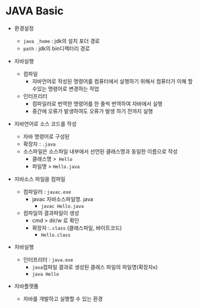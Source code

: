# JAVA Basic

- 환경설정
  - `java _home` : jdk의 설치 포더 경로
  - `path` : jdk의 bin디렉터리 경로
- 자바실행
  - 컴파일
    - 자바언어로 작성된 명령어를 컴퓨터에서 실행하기 위해서 컴퓨터가 이해 할수있는 명령어로 변경하는 작업
  - 인터프리터
    - 컴파일러로 번역한 명령어를 한 줄씩 번역하여 자바에서 실행
    - 중간에 오류가 발생하여도 오류가 발생 하기 전까지 실행

- 자바언어로 소스 코드를 작성
  - 자바 명령어로 구성된 
  - 확장자 : `.java`
  - 소스파일은 소스파일 내부에서 선언된 클래스명과 동일한 이름으로 작성
    - 클래스명 >` Hello`
    - 파일명 > `Hello.java`
- 자바소스 파일을 컴파일
  - 컴파일러 : `javac.exe`
    - javac 자바소스파일명. java
      - `javac Hello.java`
  - 컴파일의 결과파일이 생성
    - cmd > dir/w 로 확인
    - 확장자 :`.class` (클래스파일, 바이트코드)
      - `Hello.class`
- 자바실행
  - 인터프리터 : `java.exe`
    - `java`컴파일 결과로 생성된 클래스 파일의 파일명(확장자x)
    - `java Hello`
- 자바플랫폼
  - 자바를 개발하고 실행할 수 있는 환경

